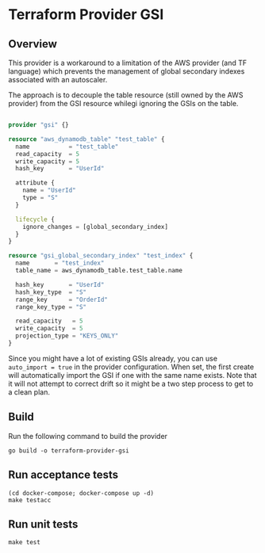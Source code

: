 # Terraform Provider GSI

## Overview

This provider is a workaround to a limitation of the AWS provider (and TF language) which prevents the management of global secondary indexes associated with an autoscaler.

The approach is to decouple the table resource (still owned by the AWS provider) from the GSI resource whilegi ignoring the GSIs on the table.

```terraform

provider "gsi" {}

resource "aws_dynamodb_table" "test_table" {
  name           = "test_table"
  read_capacity  = 5
  write_capacity = 5
  hash_key       = "UserId"

  attribute {
    name = "UserId"
    type = "S"
  }

  lifecycle {
    ignore_changes = [global_secondary_index]
  }
}

resource "gsi_global_secondary_index" "test_index" {
  name       = "test_index"
  table_name = aws_dynamodb_table.test_table.name

  hash_key       = "UserId"
  hash_key_type  = "S"
  range_key      = "OrderId"
  range_key_type = "S"

  read_capacity   = 5
  write_capacity  = 5
  projection_type = "KEYS_ONLY"
}
```

Since you might have a lot of existing GSIs already, you can use `auto_import = true` in the provider configuration. When set, the first create will automatically import the GSI if one with the same name exists. Note that it will not attempt to correct drift so it might be a two step process to get to a clean plan.

## Build

Run the following command to build the provider

```shell
go build -o terraform-provider-gsi
```

## Run acceptance tests

```shell
(cd docker-compose; docker-compose up -d)
make testacc
```

## Run unit tests

```shell
make test
```
